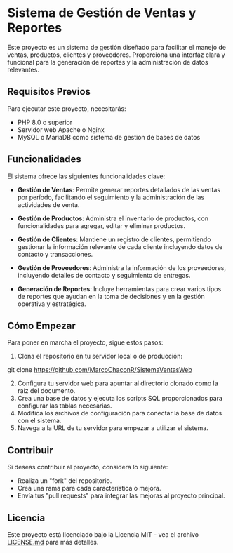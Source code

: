 # Sistema de Gestión de Ventas y Reportes

Este proyecto es un sistema de gestión diseñado para facilitar el manejo de ventas, productos, clientes y proveedores. Proporciona una interfaz clara y funcional para la generación de reportes y la administración de datos relevantes.

## Requisitos Previos

Para ejecutar este proyecto, necesitarás:

- PHP 8.0 o superior
- Servidor web Apache o Nginx
- MySQL o MariaDB como sistema de gestión de bases de datos

## Funcionalidades

El sistema ofrece las siguientes funcionalidades clave:

- **Gestión de Ventas**: Permite generar reportes detallados de las ventas por período, facilitando el seguimiento y la administración de las actividades de venta.

- **Gestión de Productos**: Administra el inventario de productos, con funcionalidades para agregar, editar y eliminar productos.

- **Gestión de Clientes**: Mantiene un registro de clientes, permitiendo gestionar la información relevante de cada cliente incluyendo datos de contacto y transacciones.

- **Gestión de Proveedores**: Administra la información de los proveedores, incluyendo detalles de contacto y seguimiento de entregas.

- **Generación de Reportes**: Incluye herramientas para crear varios tipos de reportes que ayudan en la toma de decisiones y en la gestión operativa y estratégica.

## Cómo Empezar

Para poner en marcha el proyecto, sigue estos pasos:

1. Clona el repositorio en tu servidor local o de producción:

git clone https://github.com/MarcoChaconR/SistemaVentasWeb

2. Configura tu servidor web para apuntar al directorio clonado como la raíz del documento.
3. Crea una base de datos y ejecuta los scripts SQL proporcionados para configurar las tablas necesarias.
4. Modifica los archivos de configuración para conectar la base de datos con el sistema.
5. Navega a la URL de tu servidor para empezar a utilizar el sistema.

## Contribuir

Si deseas contribuir al proyecto, considera lo siguiente:

- Realiza un "fork" del repositorio.
- Crea una rama para cada característica o mejora.
- Envía tus "pull requests" para integrar las mejoras al proyecto principal.

## Licencia

Este proyecto está licenciado bajo la Licencia MIT - vea el archivo [LICENSE.md](LICENSE.md) para más detalles.
